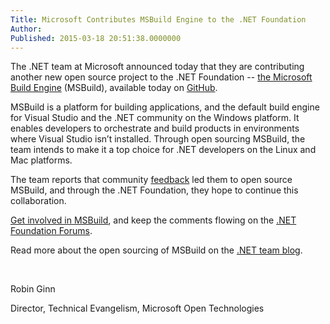 ```yaml
---
Title: Microsoft Contributes MSBuild Engine to the .NET Foundation
Author: 
Published: 2015-03-18 20:51:38.0000000
---
```

<p>The .NET team at Microsoft announced today that they are contributing another new open source project to the .NET Foundation -- <a href="https://github.com/Microsoft/msbuild">the Microsoft Build Engine</a> (MSBuild), available today on <a href="https://github.com/Microsoft/msbuild">GitHub</a>.</p>

<p>MSBuild is a platform for building applications, and the default build engine for Visual Studio and the .NET community on the Windows platform. It enables developers to orchestrate and build products in environments where Visual Studio isn&rsquo;t installed. Through open sourcing MSBuild, the team intends to make it a top choice for .NET developers on the Linux and Mac platforms.</p>

<p>The team reports that community <a href="http://forums.dotnetfoundation.org/t/compiling-net-core-code-on-linux-os-x/302/3">feedback</a> led them to open source MSBuild, and through the .NET Foundation, they hope to continue this collaboration.</p>

<p><a href="/msbuild">Get involved in MSBuild</a>, and keep the comments flowing on the <a href="http://forums.dotnetfoundation.org/">.NET Foundation Forums</a>.</p>

<p>Read more about the open sourcing of MSBuild on the <a href="http://blogs.msdn.com/b/dotnet/archive/2015/03/18/msbuild-engine-is-now-open-source-on-github.aspx">.NET team blog</a>.</p>

<p>&nbsp;</p>

<p>Robin Ginn</p>

<p>Director, Technical Evangelism, Microsoft Open Technologies</p>

<p></p>
